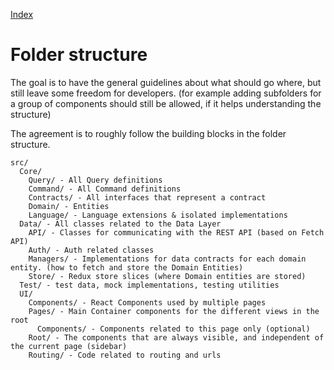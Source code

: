 [Index](./index.md)

# Folder structure

The goal is to have the general guidelines about what should go where, but still leave some freedom for developers.
(for example adding subfolders for a group of components should still be allowed, if it helps understanding the structure)

The agreement is to roughly follow the building blocks in the folder structure.

```
src/
  Core/
    Query/ - All Query definitions
    Command/ - All Command definitions
    Contracts/ - All interfaces that represent a contract
    Domain/ - Entities
    Language/ - Language extensions & isolated implementations
  Data/ - All classes related to the Data Layer
    API/ - Classes for communicating with the REST API (based on Fetch API)
    Auth/ - Auth related classes
    Managers/ - Implementations for data contracts for each domain entity. (how to fetch and store the Domain Entities)
    Store/ - Redux store slices (where Domain entities are stored)
  Test/ - test data, mock implementations, testing utilities
  UI/
    Components/ - React Components used by multiple pages
    Pages/ - Main Container components for the different views in the root
      Components/ - Components related to this page only (optional)
    Root/ - The components that are always visible, and independent of the current page (sidebar)
    Routing/ - Code related to routing and urls
```

